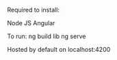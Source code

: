 Required to install:

Node JS
Angular

To run:
ng build lib
ng serve

Hosted by default on localhost:4200
